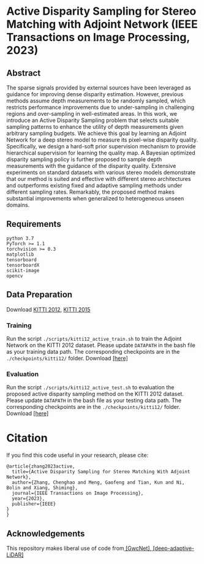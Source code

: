 # Active Disparity Sampling for Stereo Matching with Adjoint Network (IEEE Transactions on Image Processing, 2023)

## Abstract

The sparse signals provided by external sources have been leveraged as guidance for improving dense disparity estimation. However, previous methods assume depth measurements to be randomly sampled, which restricts performance improvements due to under-sampling in challenging regions and over-sampling in well-estimated areas. In this work, we introduce an Active Disparity Sampling problem that selects suitable sampling patterns to enhance the utility of depth measurements given arbitrary sampling budgets. We achieve this goal by learning an Adjoint Network for a deep stereo model to measure its pixel-wise disparity quality. Specifically, we design a hard-soft prior supervision mechanism to provide hierarchical supervision for learning the quality map. A Bayesian optimized disparity sampling policy is further proposed to sample depth measurements with the guidance of the disparity quality. Extensive experiments on standard datasets with various stereo models demonstrate that our method is suited and effective with different stereo architectures and outperforms existing fixed and adaptive sampling methods under different sampling rates. Remarkably, the proposed method makes substantial improvements when generalized to heterogeneous unseen domains.

## Requirements
```
python 3.7
PyTorch >= 1.1
torchvision >= 0.3
matplotlib
tensorboard
tensorboardX
scikit-image
opencv
```

## Data Preparation
Download [KITTI 2012](http://www.cvlibs.net/datasets/kitti/eval_stereo_flow.php?benchmark=stereo), [KITTI 2015](http://www.cvlibs.net/datasets/kitti/eval_scene_flow.php?benchmark=stereo)
### Training
Run the script `./scripts/kitti12_active_train.sh` to train the Adjoint Network on the KITTI 2012 dataset. 
Please update `DATAPATH` in the bash file as your training data path. The corresponding checkpoints are in the `./checkpoints/kitti12/` folder. Download [ \[here\]](https://drive.google.com/drive/folders/1tEH6Ur2QzpyDayg2-qUaSlCCOoNeQvQb?usp=drive_link)

### Evaluation
Run the script `./scripts/kitti12_active_test.sh` to evaluation the proposed active disparity sampling method on the KITTI 2012 dataset. Please update `DATAPATH` in the bash file as your testing data path. The corresponding checkpoints are in the `./checkpoints/kitti12/` folder. Download [ \[here\]](https://drive.google.com/drive/folders/1tEH6Ur2QzpyDayg2-qUaSlCCOoNeQvQb?usp=drive_link)

# Citation
If you find this code useful in your research, please cite:

```
@article{zhang2023active,
  title={Active Disparity Sampling for Stereo Matching With Adjoint Network},
  author={Zhang, Chenghao and Meng, Gaofeng and Tian, Kun and Ni, Bolin and Xiang, Shiming},
  journal={IEEE Transactions on Image Processing},
  year={2023},
  publisher={IEEE}
}
}
```
## Acknowledgements
This repository makes liberal use of code from[ \[GwcNet\]](https://github.com/xy-guo/GwcNet),[ \[deep-adaptive-LiDAR\]](https://github.com/alexanderbergman7/deep-adaptive-LiDAR)
